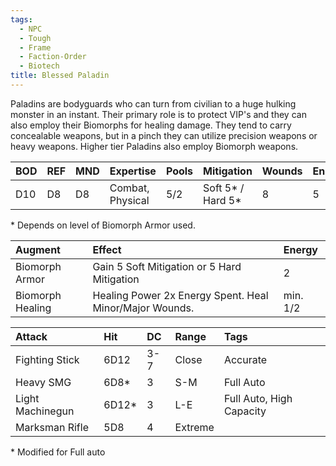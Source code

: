 ```yaml
---
tags:
  - NPC
  - Tough
  - Frame
  - Faction-Order
  - Biotech
title: Blessed Paladin
---
```

Paladins are bodyguards who can turn from civilian to a huge hulking monster in an instant. Their primary role is to protect VIP's and they can also employ their Biomorphs for healing damage. They tend to carry concealable weapons, but in a pinch they can utilize precision weapons or heavy weapons. Higher tier Paladins also employ Biomorph weapons.

| BOD | REF | MND | Expertise        | Pools | Mitigation          | Wounds | Energy |
| :-- | :-- | :-- | :--------------- | :---- | :------------------ | ------ | :----- |
| D10 | D8  | D8  | Combat, Physical | 5/2   | Soft 5\* / Hard 5\* | 8      | 5      |

\* Depends on level of Biomorph Armor used.

| Augment          | Effect                                                  | Energy   |
| :--------------- | :------------------------------------------------------ | :------- |
| Biomorph Armor   | Gain 5 Soft Mitigation or 5 Hard Mitigation             | 2        |
| Biomorph Healing | Healing Power 2x Energy Spent. Heal Minor/Major Wounds. | min. 1/2 |

| Attack           | Hit   | DC  | Range   | Tags                     |
| :--------------- | :---- | :-- | :------ | :----------------------- |
| Fighting Stick   | 6D12  | 3-7 | Close   | Accurate                 |
| Heavy SMG        | 6D8*  | 3   | S-M     | Full Auto                |
| Light Machinegun | 6D12* | 3   | L-E     | Full Auto, High Capacity |
| Marksman Rifle   | 5D8   | 4   | Extreme |                          |

\* Modified for Full auto